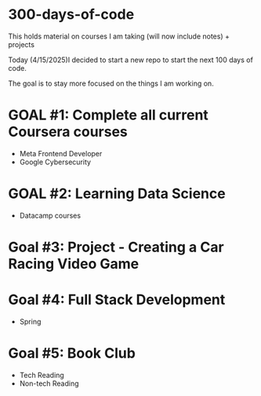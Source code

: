 # 300-days-of-code
This holds material on courses I am taking (will now include notes) + projects

Today (4/15/2025)I decided to start a new repo to start the next 100 days of code.

The goal is to stay more focused on the things I am working on. 

# GOAL #1: Complete all current Coursera courses
- Meta Frontend Developer
- Google Cybersecurity

# GOAL #2: Learning Data Science
- Datacamp courses

# Goal #3: Project - Creating a Car Racing Video Game

# Goal #4: Full Stack Development
- Spring

# Goal #5: Book Club
- Tech Reading
- Non-tech Reading

